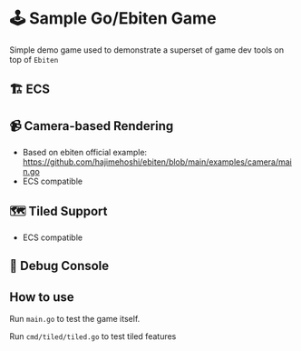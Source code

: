 # 🕹️ Sample Go/Ebiten Game
Simple demo game used to demonstrate a superset of game dev tools on top of `Ebiten`

## 🏗️ ECS

## 📹 Camera-based Rendering
- Based on ebiten official example: https://github.com/hajimehoshi/ebiten/blob/main/examples/camera/main.go
- ECS compatible

## 🗺️ Tiled Support
- ECS compatible

## 👾 Debug Console

## How to use
Run `main.go` to test the game itself.

Run `cmd/tiled/tiled.go` to test tiled features
